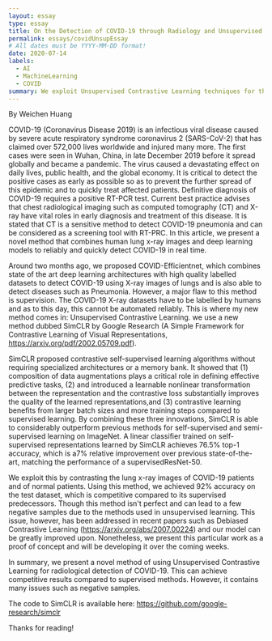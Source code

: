 ```yaml
---
layout: essay
type: essay
title: On the Detection of COVID-19 through Radiology and Unsupervised Learning
permalink: essays/covidUnsupEssay
# All dates must be YYYY-MM-DD format!
date: 2020-07-14
labels:
  - AI
  - MachineLearning
  - COVID
summary: We exploit Unsupervised Contrastive Learning techniques for the detection of COVID-19 through radiological images of the lung.
---
```



By Weichen Huang

COVID-19 (Coronavirus Disease 2019) is an infectious viral disease caused by severe acute respiratory syndrome coronavirus 2 (SARS-CoV-2) that has claimed over 572,000 lives worldwide and injured many more. The first cases were seen in Wuhan, China, in late December 2019 before it spread globally and became a pandemic. The virus caused a devastating effect on daily lives, public health, and the global economy. It is critical to detect the positive cases as early as possible so as to prevent the further spread of this epidemic and to quickly treat affected patients. Definitive diagnosis of COVID-19 requires a positive RT-PCR test. Current best practice advises that chest radiological imaging such as computed tomography (CT) and X-ray have vital roles in early diagnosis and treatment of this disease. It is stated that CT is a sensitive method to detect COVID-19 pneumonia and can be considered as a screening tool with RT-PRC. In this article, we present a novel method that combines human lung x-ray images and deep learning models to reliably and quickly detect COVID-19 in real time.

Around two months ago, we proposed COVID-Efficientnet, which combines state of the art deep learning architectures with high quality labelled datasets to detect COVID-19 using X-ray images of lungs and is also able to detect diseases such as Pneumonia. However, a major flaw to this method is supervision. The COVID-19 X-ray datasets have to be labelled by humans and as to this day, this cannot be automated reliably. This is where my new method comes in: Unsupervised Contrastive Learning. we use a new method dubbed SimCLR by Google Research (A Simple Framework for Contrastive Learning of Visual Representations, https://arxiv.org/pdf/2002.05709.pdf). 

SimCLR proposed contrastive self-supervised learning algorithms without requiring specialized architectures or a memory bank. It showed that (1) composition of data augmentations plays a critical role in defining effective predictive tasks, (2) and introduced a learnable nonlinear transformation between the representation and the contrastive loss substantially improves the quality of the learned representations,and (3) contrastive learning benefits from larger batch sizes and more training steps compared to supervised learning. By combining these three innovations, SimCLR is able to considerably outperform previous methods for self-supervised and semi-supervised learning on ImageNet. A linear classifier trained on self-supervised representations learned by SimCLR achieves 76.5% top-1 accuracy, which is a7% relative improvement over previous state-of-the-art, matching the performance of a supervisedResNet-50.

We exploit this by contrasting the lung x-ray images of COVID-19 patients and of normal patients. Using this method, we achieved 92% accuracy on the test dataset, which is competitive compared to its supervised predecessors. Though this method isn't perfect and can lead to a few negative samples due to the methods used in unsupervised learning. This issue, however, has been addressed in recent papers such as Debiased Contrastive Learning (https://arxiv.org/abs/2007.00224) and our model can be greatly improved upon. Nonetheless, we present this particular work as a proof of concept and will be developing it over the coming weeks.

In summary, we present a novel method of using Unsupervised Contrastive Learning for radiological detection of COVID-19. This can achieve competitive results compared to supervised methods. However, it contains many issues such as negative samples.

The code to SimCLR is available here: https://github.com/google-research/simclr

Thanks for reading!
